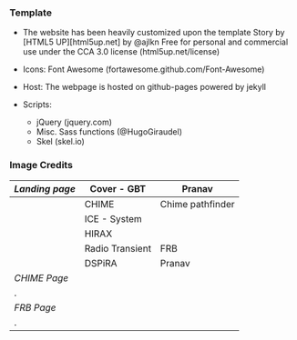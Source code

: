 
### Template
- The website has been heavily customized upon the template Story by [HTML5 UP][html5up.net] by @ajlkn
          Free for personal and commercial use under the CCA 3.0 license (html5up.net/license)
- Icons:	Font Awesome (fortawesome.github.com/Font-Awesome)

- Host:		The webpage is hosted on github-pages powered by jekyll

- Scripts:
	-	jQuery (jquery.com)
	- 	Misc. Sass functions (@HugoGiraudel)
	-	Skel (skel.io)

### Image Credits


| 	*Landing page*|Cover - GBT		| Pranav 	  	  |
|-------------------|-------------------|-----------------|
|	       	    	| CHIME				| Chime pathfinder|
|	      	    	| ICE - System		| 				  |
|	      	  	 	| HIRAX				|				  |
|       		    | Radio Transient	| FRB			  |
|	       		    | DSPiRA   			| Pranav		  |
| *CHIME Page*   |				|				  | 
| .                   |				|				  |
| *FRB Page*     |				|				  |
|  .                  |				|				  |


